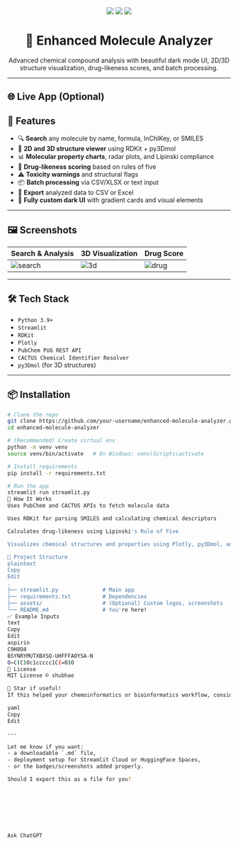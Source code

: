 <!-- Enhanced Molecule Analyzer README -->

<div align="center">
  <img src="https://img.shields.io/badge/Streamlit-App-blueviolet?style=for-the-badge&logo=streamlit" />
  <img src="https://img.shields.io/badge/RDKit-Chemoinformatics-green?style=for-the-badge" />
  <img src="https://img.shields.io/badge/PubChem-API-success?style=for-the-badge&logo=pubchem" />
</div>

<h1 align="center">🧪 Enhanced Molecule Analyzer</h1>

<p align="center">Advanced chemical compound analysis with beautiful dark mode UI, 2D/3D structure visualization, drug-likeness scores, and batch processing.</p>

---

## 🌐 Live App (Optional)
<!-- Uncomment if deployed -->
<!-- 🔗 [Try It on Streamlit Cloud](https://share.streamlit.io/your-username/enhanced-molecule-analyzer/main/streamlit.py) -->

## 🚀 Features

- 🔍 **Search** any molecule by name, formula, InChIKey, or SMILES
- 🧬 **2D and 3D structure viewer** using RDKit + py3Dmol
- 📊 **Molecular property charts**, radar plots, and Lipinski compliance
- 💊 **Drug-likeness scoring** based on rules of five
- ⚠️ **Toxicity warnings** and structural flags
- 📦 **Batch processing** via CSV/XLSX or text input
- 📁 **Export** analyzed data to CSV or Excel
- 🎨 **Fully custom dark UI** with gradient cards and visual elements

---

## 🖼️ Screenshots

| Search & Analysis | 3D Visualization | Drug Score |
|------------------|------------------|-------------|
| ![search](https://github.com/shubhae/PokeSQL/assets/placeholder1.png) | ![3d](https://github.com/shubhae/PokeSQL/assets/placeholder2.png) | ![drug](https://github.com/shubhae/PokeSQL/assets/placeholder3.png) |

---

## 🛠️ Tech Stack

- `Python 3.9+`
- `Streamlit`
- `RDKit`
- `Plotly`
- `PubChem PUG REST API`
- `CACTUS Chemical Identifier Resolver`
- `py3Dmol` (for 3D structures)

---

## 📦 Installation

```bash
# Clone the repo
git clone https://github.com/your-username/enhanced-molecule-analyzer.git
cd enhanced-molecule-analyzer

# (Recommended) Create virtual env
python -m venv venv
source venv/bin/activate   # On Windows: venv\Scripts\activate

# Install requirements
pip install -r requirements.txt

# Run the app
streamlit run streamlit.py
🧠 How It Works
Uses PubChem and CACTUS APIs to fetch molecule data

Uses RDKit for parsing SMILES and calculating chemical descriptors

Calculates drug-likeness using Lipinski's Rule of Five

Visualizes chemical structures and properties using Plotly, py3Dmol, and Streamlit components

📂 Project Structure
plaintext
Copy
Edit
.
├── streamlit.py              # Main app
├── requirements.txt          # Dependencies
├── assets/                   # (Optional) Custom logos, screenshots
└── README.md                 # You're here!
✅ Example Inputs
text
Copy
Edit
aspirin
C9H8O4
BSYNRYMUTXBXSQ-UHFFFAOYSA-N
O=C(C)Oc1ccccc1C(=O)O
📑 License
MIT License © shubhae

🌟 Star if useful!
If this helped your chemoinformatics or bioinformatics workflow, consider giving it a ⭐️ on GitHub!

yaml
Copy
Edit

---

Let me know if you want:
- a downloadable `.md` file,
- deployment setup for Streamlit Cloud or HuggingFace Spaces,
- or the badges/screenshots added properly.

Should I export this as a file for you?








Ask ChatGPT

